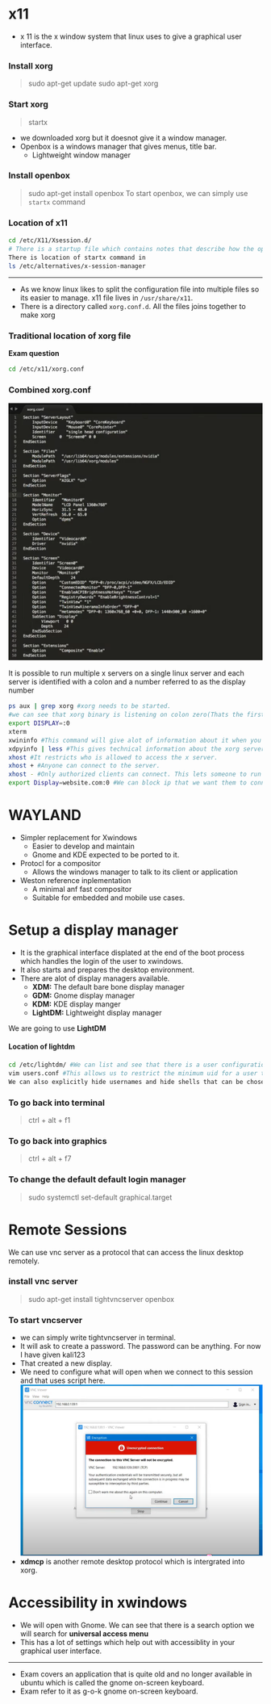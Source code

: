 # x11
- x 11 is the x window system that linux uses to give a graphical user interface.

### Install xorg
> sudo apt-get update
> sudo apt-get xorg

### Start xorg
> startx

- we downloaded xorg but it doesnot give it a window manager.
- Openbox is a windows manager that gives menus, title bar.
	- Lightweight window manager

### Install openbox
> sudo apt-get install openbox
> To start openbox, we can simply use `startx` command

### Location of x11
```bash
cd /etc/X11/Xsession.d/
# There is a startup file which contains notes that describe how the openbox got started.
There is location of startx command in 
ls /etc/alternatives/x-session-manager
```
 
 ---
 - As we know linux likes to split the configuration file into multiple files so its easier to manage. x11 file lives in `/usr/share/x11`.
 - There is a directory called `xorg.conf.d`. All the files joins together to make xorg

### Traditional location of xorg file
**Exam question**
```bash
cd /etc/x11/xorg.conf
```

### Combined xorg.conf 
![8.Combined xorg.conf.png](Assets/8.Combined%20xorg.conf.png)

It is possible to run multiple x servers on a single linux server and each server is identified with a colon and a number referred to as the display number

```bash
ps aux | grep xorg #xorg needs to be started.
#we can see that xorg binary is listening on colon zero(Thats the first display that got created). but if we start another then it would be 1.
export DISPLAY=:0
xterm
xwininfo #This command will give alot of information about it when you click on the window. We can see information such as Width, Depth, Height, etc
xdpyinfo | less #This gives technical information about the xorg server thats running.
xhost #It restricts who is allowed to access the x server.
xhost + #Anyone can connect to the server.
xhost - #Only authorized clients can connect. This lets someone to run a graphical application on your x server without being on the server from a different machine.
export Display=website.com:0 #We can block ip that we want them to connect.
```

# WAYLAND
- Simpler replacement for Xwindows
	- Easier to develop and maintain 
	- Gnome and KDE expected to be ported to it.
- Protocl for a compositor
	- Allows the windows manager to talk to its client or application
- Weston reference inplementation
	- A minimal anf fast compositor
	- Suitable for embedded and mobile use cases.

# Setup a display manager
- It is the graphical interface displated at the end of the boot process which handles the login of the user to xwindows.
- It also starts and prepares the desktop environment.
- There are alot of display managers available.
	- **XDM:** The default bare bone display manager
	- **GDM:** Gnome display manager
	- **KDM:** KDE display manger
	- **LightDM:** Lightweight display manager

We are going to use **LightDM** 

#### Location of lightdm
```bash
cd /etc/lightdm/ #We can list and see that there is a user configuration file
vim users.conf #This allows us to restrict the minimum uid for a user to appear in the user list when logging in to 500. This is so we don't have system users being able to log into the system. 
We can also explicitly hide usernames and hide shells that can be chosen.
```

### To go back into terminal
>ctrl + alt + f1

### To go back into graphics
>ctrl + alt + f7

### To change the default default login manager
>sudo systemctl set-default graphical.target

# Remote Sessions
We can use vnc server as a protocol that can access the linux desktop remotely.

### install vnc server
> sudo apt-get install tightvncserver openbox

### To start vncserver
- we can simply write tightvncserver in terminal.
- It will ask to create a password. The password can be anything. For now I have given kali123
- That created a new display.
- We need to configure what will open when we connect to this session and that uses script here.
![8.vnc-server.png](Assets/8.vnc-server.png)
- **xdmcp** is another remote desktop protocol which is intergrated into xorg.

# Accessibility in xwindows
- We will open with Gnome. We can see that there is a search option we will search for **universal access menu**
- This has a lot of settings which help out with accessiblity in your graphical user interface.

--- 
- Exam covers an application that is quite old and no longer available in ubuntu which is called the gnome on-screen keyboard. 
- Exam refer to it as g-o-k gnome on-screen keyboard.
